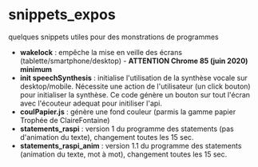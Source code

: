 # snippets_expos
quelques snippets utiles pour des monstrations de programmes

- **wakelock** : empêche la mise en veille des écrans (tablette/smartphone/desktop) - **ATTENTION Chrome 85 (juin 2020) minimum**
- **init speechSynthesis** : initialise l'utilisation de la synthèse vocale sur desktop/mobile. Nécessite une action de l'utilisateur (un click bouton) pour initialiser la synthèse. Ce code génère un bouton sur tout l'écran avec l'écouteur adequat pour initiliser l'api.
- **coulPapier.js** : génère une fond couleur (parmis la gamme papier Trophée de ClaireFontaine)
- **statements_raspi** : version 1 du programme des statements (pas d'animation du texte), changement toutes les 15 sec.
- **statements_raspi_anim** : version 1.1 du programme des statements (animation du texte, mot à mot), changement toutes les 15 sec.
